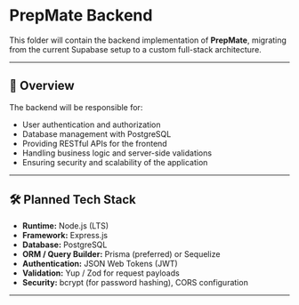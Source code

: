 # PrepMate Backend

This folder will contain the backend implementation of **PrepMate**, migrating from the current Supabase setup to a custom full-stack architecture.

---

## 📌 Overview
The backend will be responsible for:
- User authentication and authorization
- Database management with PostgreSQL
- Providing RESTful APIs for the frontend
- Handling business logic and server-side validations
- Ensuring security and scalability of the application

---

## 🛠️ Planned Tech Stack
- **Runtime:** Node.js (LTS)
- **Framework:** Express.js
- **Database:** PostgreSQL
- **ORM / Query Builder:** Prisma (preferred) or Sequelize
- **Authentication:** JSON Web Tokens (JWT)
- **Validation:** Yup / Zod for request payloads
- **Security:** bcrypt (for password hashing), CORS configuration

---
